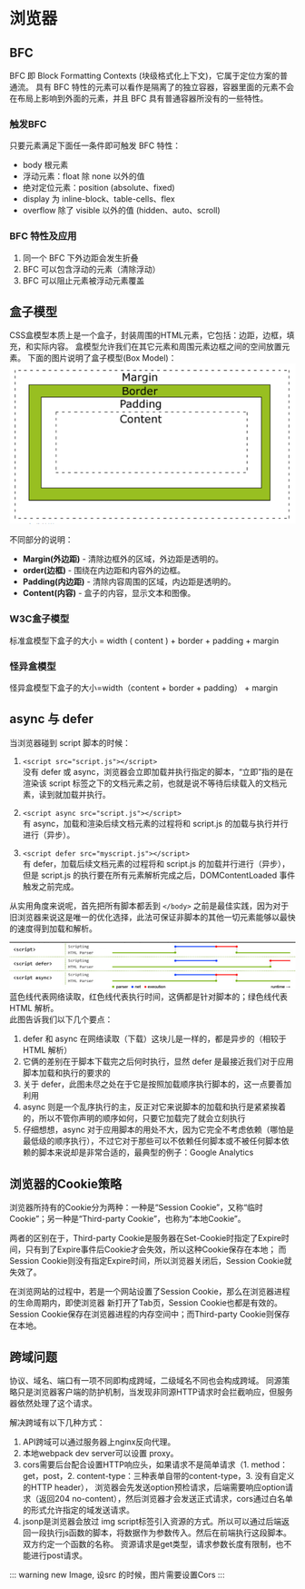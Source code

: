 # 浏览器

## BFC
BFC 即 Block Formatting Contexts (块级格式化上下文)，它属于定位方案的普通流。
具有 BFC 特性的元素可以看作是隔离了的独立容器，容器里面的元素不会在布局上影响到外面的元素，并且 BFC 具有普通容器所没有的一些特性。

### 触发BFC
只要元素满足下面任一条件即可触发 BFC 特性：
- body 根元素
- 浮动元素：float 除 none 以外的值
- 绝对定位元素：position (absolute、fixed)
- display 为 inline-block、table-cells、flex
- overflow 除了 visible 以外的值 (hidden、auto、scroll)

### BFC 特性及应用
1. 同一个 BFC 下外边距会发生折叠
2. BFC 可以包含浮动的元素（清除浮动）
3. BFC 可以阻止元素被浮动元素覆盖

## 盒子模型
CSS盒模型本质上是一个盒子，封装周围的HTML元素，它包括：边距，边框，填充，和实际内容。
盒模型允许我们在其它元素和周围元素边框之间的空间放置元素。
下面的图片说明了盒子模型(Box Model)：
![An image](./images/box-model.png)

不同部分的说明：
- **Margin(外边距)** - 清除边框外的区域，外边距是透明的。
- **order(边框)** - 围绕在内边距和内容外的边框。
- **Padding(内边距)** - 清除内容周围的区域，内边距是透明的。
- **Content(内容)** - 盒子的内容，显示文本和图像。

### W3C盒子模型
标准盒模型下盒子的大小 = width ( content ) + border + padding + margin

### 怪异盒模型
怪异盒模型下盒子的大小=width（content + border + padding） + margin

## async 与 defer
当浏览器碰到 script 脚本的时候：
1. `<script src="script.js"></script>` <br>
没有 defer 或 async，浏览器会立即加载并执行指定的脚本，“立即”指的是在渲染该 script 标签之下的文档元素之前，也就是说不等待后续载入的文档元素，读到就加载并执行。

2. `<script async src="script.js"></script>` <br>
有 async，加载和渲染后续文档元素的过程将和 script.js 的加载与执行并行进行（异步）。

3. `<script defer src="myscript.js"></script>` <br>
有 defer，加载后续文档元素的过程将和 script.js 的加载并行进行（异步），但是 script.js 的执行要在所有元素解析完成之后，DOMContentLoaded 事件触发之前完成。

从实用角度来说呢，首先把所有脚本都丢到 `</body>` 之前是最佳实践，因为对于旧浏览器来说这是唯一的优化选择，此法可保证非脚本的其他一切元素能够以最快的速度得到加载和解析。

![An image](./images/async-defer.png)
蓝色线代表网络读取，红色线代表执行时间，这俩都是针对脚本的；绿色线代表 HTML 解析。<br>
此图告诉我们以下几个要点：
1. defer 和 async 在网络读取（下载）这块儿是一样的，都是异步的（相较于 HTML 解析）
2. 它俩的差别在于脚本下载完之后何时执行，显然 defer 是最接近我们对于应用脚本加载和执行的要求的
3. 关于 defer，此图未尽之处在于它是按照加载顺序执行脚本的，这一点要善加利用
4. async 则是一个乱序执行的主，反正对它来说脚本的加载和执行是紧紧挨着的，所以不管你声明的顺序如何，只要它加载完了就会立刻执行
5. 仔细想想，async 对于应用脚本的用处不大，因为它完全不考虑依赖（哪怕是最低级的顺序执行），不过它对于那些可以不依赖任何脚本或不被任何脚本依赖的脚本来说却是非常合适的，最典型的例子：Google Analytics

## 浏览器的Cookie策略
浏览器所持有的Cookie分为两种：一种是“Session Cookie”，又称“临时Cookie”；另一种是“Third-party Cookie”，也称为“本地Cookie”。

两者的区别在于，Third-party Cookie是服务器在Set-Cookie时指定了Expire时间，只有到了Expire事件后Cookie才会失效，所以这种Cookie保存在本地；
而Session Cookie则没有指定Expire时间，所以浏览器关闭后，Session Cookie就失效了。

在浏览网站的过程中，若是一个网站设置了Session Cookie，那么在浏览器进程的生命周期内，即使浏览器
新打开了Tab页，Session Cookie也都是有效的。Session Cookie保存在浏览器进程的内存空间中；而Third-party Cookie则保存在本地。

## 跨域问题
协议、域名、端口有一项不同即构成跨域，二级域名不同也会构成跨域。
同源策略只是浏览器客户端的防护机制，当发现非同源HTTP请求时会拦截响应，但服务器依然处理了这个请求。

解决跨域有以下几种方式：
1. API跨域可以通过服务器上nginx反向代理。
2. 本地webpack dev server可以设置 proxy。
3. cors需要后台配合设置HTTP响应头，如果请求不是简单请求（1. method：get，post，2. content-type：三种表单自带的content-type，3. 没有自定义的HTTP header），
  浏览器会先发送option预检请求，后端需要响应option请求（返回204 no-content），然后浏览器才会发送正式请求，cors通过白名单的形式允许指定的域发送请求。
4. jsonp是浏览器会放过 img script标签引入资源的方式。所以可以通过后端返回一段执行js函数的脚本，将数据作为参数传入。然后在前端执行这段脚本。双方约定一个函数的名称。
  资源请求是get类型，请求参数长度有限制，也不能进行post请求。

::: warning 
new Image, 设src 的时候，图片需要设置Cors
:::

